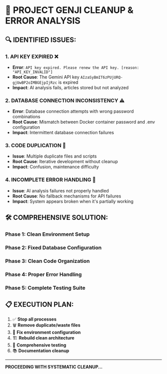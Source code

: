# 🧹 PROJECT GENJI CLEANUP & ERROR ANALYSIS

## 🔍 IDENTIFIED ISSUES:

### 1. **API KEY EXPIRED** ❌
- **Error**: `API key expired. Please renew the API key. [reason: "API_KEY_INVALID"]`
- **Root Cause**: The Gemini API key `AIzaSyBmIT6zPUjURQ-gjUwBP2oIMBGEjpIjRzc` is expired
- **Impact**: AI analysis fails, articles stored but not analyzed

### 2. **DATABASE CONNECTION INCONSISTENCY** ⚠️
- **Error**: Database connection attempts with wrong password combinations
- **Root Cause**: Mismatch between Docker container password and .env configuration
- **Impact**: Intermittent database connection failures

### 3. **CODE DUPLICATION** 🔄
- **Issue**: Multiple duplicate files and scripts
- **Root Cause**: Iterative development without cleanup
- **Impact**: Confusion, maintenance difficulty

### 4. **INCOMPLETE ERROR HANDLING** 🚨
- **Issue**: AI analysis failures not properly handled
- **Root Cause**: No fallback mechanisms for API failures
- **Impact**: System appears broken when it's partially working

## 🛠️ COMPREHENSIVE SOLUTION:

### Phase 1: Clean Environment Setup
### Phase 2: Fixed Database Configuration  
### Phase 3: Clean Code Organization
### Phase 4: Proper Error Handling
### Phase 5: Complete Testing Suite

## 📋 EXECUTION PLAN:

1. ✅ **Stop all processes**
2. 🗑️ **Remove duplicate/waste files**
3. 🔧 **Fix environment configuration**
4. 🏗️ **Rebuild clean architecture** 
5. 🧪 **Comprehensive testing**
6. 📚 **Documentation cleanup**

---

**PROCEEDING WITH SYSTEMATIC CLEANUP...**
